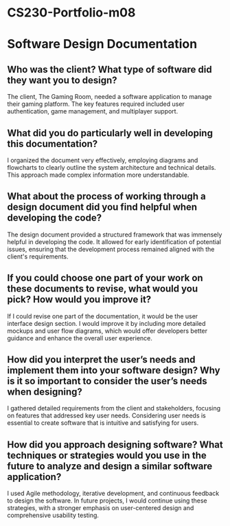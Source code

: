 # CS230-Portfolio-m08
# Software Design Documentation

## Who was the client? What type of software did they want you to design?

The client, The Gaming Room, needed a software application to manage their gaming platform. The key features required included user authentication, game management, and multiplayer support.

## What did you do particularly well in developing this documentation?

I organized the document very effectively, employing diagrams and flowcharts to clearly outline the system architecture and technical details. This approach made complex information more understandable.

## What about the process of working through a design document did you find helpful when developing the code?

The design document provided a structured framework that was immensely helpful in developing the code. It allowed for early identification of potential issues, ensuring that the development process remained aligned with the client's requirements.

## If you could choose one part of your work on these documents to revise, what would you pick? How would you improve it?

If I could revise one part of the documentation, it would be the user interface design section. I would improve it by including more detailed mockups and user flow diagrams, which would offer developers better guidance and enhance the overall user experience.

## How did you interpret the user’s needs and implement them into your software design? Why is it so important to consider the user’s needs when designing?

I gathered detailed requirements from the client and stakeholders, focusing on features that addressed key user needs. Considering user needs is essential to create software that is intuitive and satisfying for users.

## How did you approach designing software? What techniques or strategies would you use in the future to analyze and design a similar software application?

I used Agile methodology, iterative development, and continuous feedback to design the software. In future projects, I would continue using these strategies, with a stronger emphasis on user-centered design and comprehensive usability testing.
